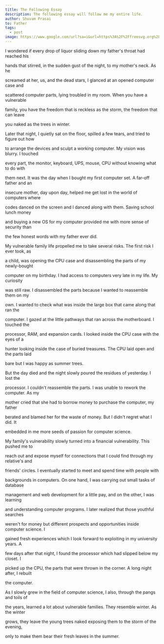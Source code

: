 ```yaml
---
title: The Following Essay
description: The following essay will follow me my entire life.
author: Shuvam Prasai
to: Father
tags:
  - post
image: https://www.google.com/url?sa=i&url=https%3A%2F%2Ffreesvg.org%2Fangry-father-vector-illustration&psig=AOvVaw0ifjrSC0eB1gK_UZfCPZ0e&ust=1703944107914000&source=images&cd=vfe&opi=89978449&ved=0CBIQjRxqFwoTCLiNmtHktIMDFQAAAAAdAAAAABAD
---
```

I wondered if every drop of liquor sliding down my father's throat had reached his

hands that stirred, in the sudden gust of the night, to my mother's neck. As he

screamed at her, us, and the dead stars, I glanced at an opened computer case and

scattered computer parts, lying troubled in my room. When you have a vulnerable

family, you have the freedom that is reckless as the storm, the freedom that can leave

you naked as the trees in winter.



Later that night, I quietly sat on the floor, spilled a few tears, and tried to figure out how

to arrange the devices and sculpt a working computer. My vision was blurry. I touched

every part, the monitor, keyboard, UPS, mouse, CPU without knowing what to do with

them next. It was the day when I bought my first computer set. A far-off father and an

insecure mother, day upon day, helped me get lost in the world of computers where

codes danced on the screen and I danced along with them. Saving school lunch money

and buying a new OS for my computer provided me with more sense of security than

the few honest words with my father ever did.



My vulnerable family life propelled me to take several risks. The first risk I ever took, as

a child, was opening the CPU case and disassembling the parts of my newly-bought

computer on my birthday. I had access to computers very late in my life. My curiosity

was still raw. I disassembled the parts because I wanted to reassemble them on my

own. I wanted to check what was inside the large box that came along that ran the

computer. I gazed at the little pathways that ran across the motherboard. I touched the

processor, RAM, and expansion cards. I looked inside the CPU case with the eyes of a

hunter looking inside the case of buried treasures. The CPU laid open and the parts laid

bare but I was happy as summer trees.



But the day died and the night slowly poured the residues of yesterday. I lost the

processor. I couldn't reassemble the parts. I was unable to rework the computer. As my

mother cried that she had to borrow money to purchase the computer, my father

berated and blamed her for the waste of money. But I didn't regret what I did. It

embedded in me more seeds of passion for computer science.



My family's vulnerability slowly turned into a financial vulnerability. This pushed me to

reach out and expose myself for connections that I could find through my relative's and

friends' circles. I eventually started to meet and spend time with people with

backgrounds in computers. On one hand, I was carrying out small tasks of database

management and web development for a little pay, and on the other, I was learning

and understanding computer programs. I later realized that those youthful searches

weren't for money but different prospects and opportunities inside computer science. I

gained fresh experiences which I look forward to exploiting in my university years. A

few days after that night, I found the processor which had slipped below my closet. I

picked up the CPU, the parts that were thrown in the corner. A long night after, I rebuilt

the computer.



As I slowly grew in the field of computer science, I also, through the pangs and toils of

the years, learned a lot about vulnerable families. They resemble winter. As the winter

grows, they leave the young trees naked exposing them to the storm of the evening,

only to make them bear their fresh leaves in the summer.